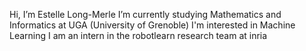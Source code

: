 Hi, I’m Estelle Long-Merle
I’m currently studying Mathematics and Informatics at UGA (University of Grenoble)
I'm interested in Machine Learning
I am an intern in the robotlearn research team at inria

<!---
estellelm38/estellelm38 is a ✨ special ✨ repository because its `README.md` (this file) appears on your GitHub profile.
You can click the Preview link to take a look at your changes.
--->
